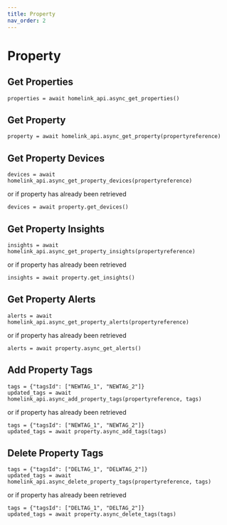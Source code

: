 ```yaml
---
title: Property
nav_order: 2
---
```


# Property

## Get Properties

```
properties = await homelink_api.async_get_properties()
```

## Get Property

```
property = await homelink_api.async_get_property(propertyreference)
```

## Get Property Devices

```
devices = await homelink_api.async_get_property_devices(propertyreference)
```

or if property has already been retrieved

``` 
devices = await property.get_devices()
```

## Get Property Insights

```
insights = await homelink_api.async_get_property_insights(propertyreference)
```

or if property has already been retrieved

``` 
insights = await property.get_insights()
```

## Get Property Alerts

```
alerts = await homelink_api.async_get_property_alerts(propertyreference)
```

or if property has already been retrieved

``` 
alerts = await property.async_get_alerts()
```

## Add Property Tags

```
tags = {"tagsId": ["NEWTAG_1", "NEWTAG_2"]}
updated_tags = await homelink_api.async_add_property_tags(propertyreference, tags)
```

or if property has already been retrieved

``` 
tags = {"tagsId": ["NEWTAG_1", "NEWTAG_2"]}
updated_tags = await property.async_add_tags(tags)
```

## Delete Property Tags

```
tags = {"tagsId": ["DELTAG_1", "DELWTAG_2"]}
updated_tags = await homelink_api.async_delete_property_tags(propertyreference, tags)
```

or if property has already been retrieved

``` 
tags = {"tagsId": ["DELTAG_1", "DELTAG_2"]}
updated_tags = await property.async_delete_tags(tags)
```

